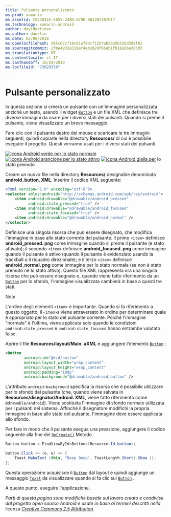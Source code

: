 ```yaml
---
title: Pulsante personalizzato
ms.prod: xamarin
ms.assetid: C523D41E-5855-248D-079D-6B12B74B7617
ms.technology: xamarin-android
author: davidortinau
ms.author: daortin
ms.date: 02/06/2018
ms.openlocfilehash: d85c67cf18c61af04cf12bfab58a5b516d380f62
ms.sourcegitcommit: 2fbe4932a319af4ebc829f65eb1fb1816ba305d3
ms.translationtype: MT
ms.contentlocale: it-IT
ms.lasthandoff: 10/29/2019
ms.locfileid: "73029359"
---
```

# <a name="custom-button"></a>Pulsante personalizzato

In questa sezione si creerà un pulsante con un'immagine personalizzata anziché un testo, usando il widget [`Button`](xref:Android.Widget.Button) e un file XML che definisce tre diverse immagini da usare per i diversi stati dei pulsanti. Quando si preme il pulsante, viene visualizzato un breve messaggio.

Fare clic con il pulsante destro del mouse e scaricare le tre immagini seguenti, quindi copiarle nella directory **Resources/** di cui è possibile eseguire il progetto. Questi verranno usati per i diversi stati dei pulsanti.

 [![icona Android verde per lo stato normale](custom-button-images/android-normal.png)](custom-button-images/android-normal.png#lightbox) [![icona Android arancione per lo stato attivo](custom-button-images/android-focused.png)](custom-button-images/android-focused.png#lightbox) [![icona Android gialla per](custom-button-images/android-pressed.png)](custom-button-images/android-pressed.png#lightbox) lo stato premuto

Creare un nuovo file nella directory **Resources/** designable denominata **android_button. XML**. Inserire il codice XML seguente:

```xml
<?xml version="1.0" encoding="utf-8"?>
<selector xmlns:android="http://schemas.android.com/apk/res/android">
    <item android:drawable="@drawable/android_pressed"
          android:state_pressed="true" />
    <item android:drawable="@drawable/android_focused"
          android:state_focused="true" />
    <item android:drawable="@drawable/android_normal" />
</selector>
```

Definisce una singola risorsa che può essere disegnato, che modifica l'immagine in base allo stato corrente del pulsante. Il primo `<item>` definisce **android_pressed. png** come immagine quando si preme il pulsante (è stato attivato); il secondo `<item>` definisce **android_focused. png** come immagine quando il pulsante è attivo (quando il pulsante è evidenziato usando la trackball o il riquadro direzionale); e il terzo `<item>` definisce **android_normal. png** come immagine per lo stato normale (se non è stato premuto né lo stato attivo). Questo file XML rappresenta ora una singola risorsa che può essere disegnato e, quando viene fatto riferimento da un [`Button`](xref:Android.Widget.Button) per lo sfondo, l'immagine visualizzata cambierà in base a questi tre stati.

> [!NOTE]
> L'ordine degli elementi `<item>` è importante. Quando si fa riferimento a questo oggetto, il `<item>`s viene attraversato in ordine per determinare quale è appropriato per lo stato del pulsante corrente.
> Poiché l'immagine "normale" è l'ultima, viene applicata solo quando le condizioni `android:state_pressed` e `android:state_focused` hanno entrambe valutato false.

Aprire il file **Resources/layout/Main. aXML** e aggiungere l'elemento [`Button`](xref:Android.Widget.Button) :

```xml
<Button
        android:id="@+id/button"
        android:layout_width="wrap_content"
        android:layout_height="wrap_content"
        android:padding="10dp"
        android:background="@drawable/android_button" />
```

L'attributo `android:background` specifica la risorsa che è possibile utilizzare per lo sfondo del pulsante (che, quando viene salvata in **Resources/disegnator/Android. XML**, viene fatto riferimento come `@drawable/android`). Viene sostituita l'immagine di sfondo normale utilizzata per i pulsanti nel sistema. Affinché il disegnatore modifichi la propria immagine in base allo stato del pulsante, l'immagine deve essere applicata allo sfondo.

Per fare in modo che il pulsante esegua una pressione, aggiungere il codice seguente alla fine del [`OnCreate()`](xref:Android.App.Activity.OnCreate*)
Metodo

```csharp
Button button = FindViewById<Button>(Resource.Id.button);

button.Click += (o, e) => {
    Toast.MakeText (this, "Beep Boop", ToastLength.Short).Show ();
};
```

Questa operazione acquisisce il [`Button`](xref:Android.Widget.Button) dal layout e quindi aggiunge un messaggio [`Toast`](xref:Android.Widget.Toast) da visualizzare quando si fa clic sul [`Button`](xref:Android.Widget.Button) .

A questo punto, eseguire l'applicazione.

*Parti di questa pagina sono modifiche basate sul lavoro creato e condivise dal progetto open source Android e usate in base ai termini descritti nella* licenza
[*Creative Commons 2,5 Attribution*](https://creativecommons.org/licenses/by/2.5/).
